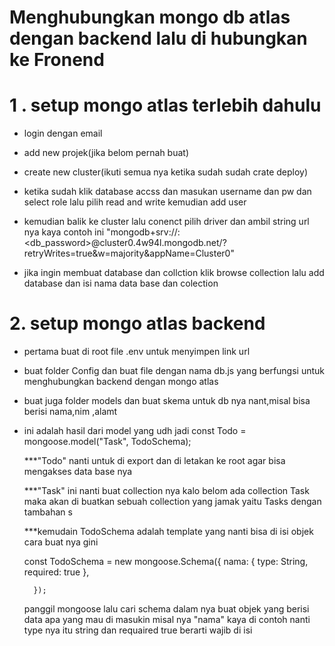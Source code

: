 # Menghubungkan mongo db atlas dengan backend lalu di hubungkan ke Fronend

# 1 . setup mongo atlas terlebih dahulu
- login dengan email
- add new projek(jika belom pernah buat)
- create new cluster(ikuti semua nya ketika sudah sudah crate deploy)
- ketika sudah klik database accss dan masukan username dan pw dan select role      lalu pilih read and write kemudian add user
- kemudian balik ke cluster lalu conenct pilih driver dan ambil string url nya kaya contoh ini "mongodb+srv://<username>:<db_password>@cluster0.4w94l.mongodb.net/?retryWrites=true&w=majority&appName=Cluster0"

- jika ingin membuat database dan collction klik browse collection lalu add database dan isi nama data base dan colection

# 2. setup  mongo atlas backend 
- pertama  buat di root file .env untuk menyimpen link url 
- buat folder Config dan buat file dengan nama db.js yang berfungsi untuk menghubungkan backend dengan mongo atlas
- buat juga folder models dan buat skema untuk db nya nant,misal  bisa berisi nama,nim ,alamt 

- ini adalah hasil dari model yang udh jadi const Todo = mongoose.model("Task", TodoSchema); 

    ***"Todo" nanti untuk di export dan di letakan ke root agar bisa mengakses data base nya 

    ***"Task" ini nanti buat collection nya kalo belom ada collection Task maka akan di buatkan sebuah collection yang  jamak yaitu Tasks dengan tambahan s

    ***kemudain TodoSchema adalah template yang  nanti bisa di isi objek cara buat nya gini

    const TodoSchema = new mongoose.Schema({
    nama: {
     type: String,
     required: true
    },
    
        });

    panggil mongoose lalu cari schema  dalam nya buat objek yang berisi  data apa yang mau di masukin misal nya "nama" kaya di contoh  nanti type nya itu string dan requaired true berarti wajib di isi 

    
    











